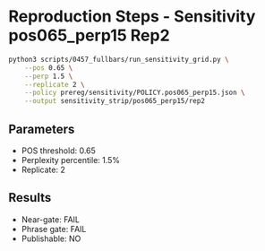 # Reproduction Steps - Sensitivity pos065_perp15 Rep2

```bash
python3 scripts/0457_fullbars/run_sensitivity_grid.py \
    --pos 0.65 \
    --perp 1.5 \
    --replicate 2 \
    --policy prereg/sensitivity/POLICY.pos065_perp15.json \
    --output sensitivity_strip/pos065_perp15/rep2
```

## Parameters
- POS threshold: 0.65
- Perplexity percentile: 1.5%
- Replicate: 2

## Results
- Near-gate: FAIL
- Phrase gate: FAIL
- Publishable: NO
